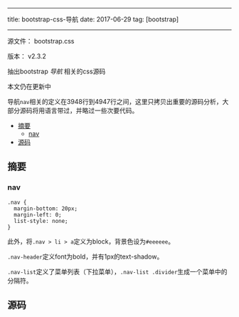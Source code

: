 
---

title: bootstrap-css-导航
date: 2017-06-29
tag: [bootstrap]

---


源文件：   bootstrap.css

版本：     v2.3.2

抽出bootstrap *导航* 相关的css源码

本文仍在更新中

导航`nav`相关的定义在3948行到4947行之间，这里只拷贝出重要的源码分析，大部分源码将用语言带过，并略过一些次要代码。

<!-- MarkdownTOC -->

- [摘要](#摘要)
    - [nav](#nav)
- [源码](#源码)

<!-- /MarkdownTOC -->


<a name="摘要"></a>
## 摘要

<a name="nav"></a>
### nav

```
.nav {
  margin-bottom: 20px;
  margin-left: 0;
  list-style: none;
}
```

此外，将`.nav > li > a`定义为block，背景色设为`#eeeeee`。

`.nav-header`定义font为bold，并有1px的text-shadow。

`.nav-list`定义了菜单列表（下拉菜单），`.nav-list .divider`生成一个菜单中的分隔符。

<a name="源码"></a>
## 源码